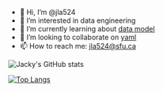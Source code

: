 - 👋 Hi, I’m @jla524
- 👀 I’m interested in data engineering
- 🌱 I’m currently learning about [data model][1]
- 💞️ I’m looking to collaborate on [yaml][2]
- 📫 How to reach me: jla524@sfu.ca

![Jacky's GitHub stats][3]

[![Top Langs][4]][5]


[1]: https://docs.python.org/3/reference/datamodel.html
[2]: https://github.com/jla524/yaml
[3]: https://github-readme-stats.vercel.app/api?username=jla524&count_private=true
[4]: https://github-readme-stats.vercel.app/api/top-langs/?username=jla524&langs_count=6&layout=compact&hide=jupyter%20notebook
[5]: https://github.com/jla524/github-readme-stats
